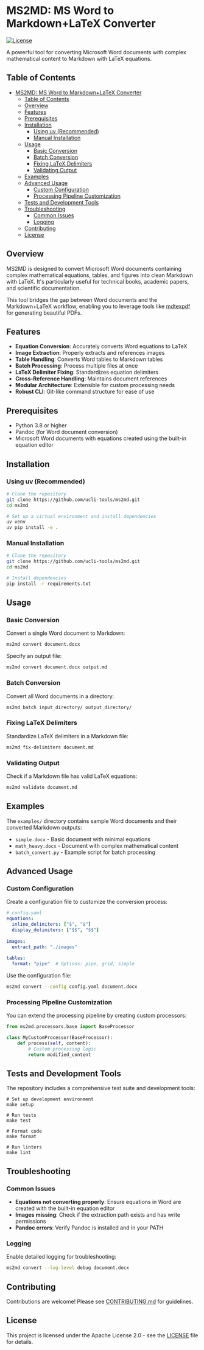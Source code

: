 # MS2MD: MS Word to Markdown+LaTeX Converter

[![License](https://img.shields.io/badge/License-Apache%202.0-blue.svg)](https://opensource.org/licenses/Apache-2.0)

A powerful tool for converting Microsoft Word documents with complex mathematical content to Markdown with LaTeX equations.

## Table of Contents

- [MS2MD: MS Word to Markdown+LaTeX Converter](#ms2md-ms-word-to-markdownlatex-converter)
  - [Table of Contents](#table-of-contents)
  - [Overview](#overview)
  - [Features](#features)
  - [Prerequisites](#prerequisites)
  - [Installation](#installation)
    - [Using uv (Recommended)](#using-uv-recommended)
    - [Manual Installation](#manual-installation)
  - [Usage](#usage)
    - [Basic Conversion](#basic-conversion)
    - [Batch Conversion](#batch-conversion)
    - [Fixing LaTeX Delimiters](#fixing-latex-delimiters)
    - [Validating Output](#validating-output)
  - [Examples](#examples)
  - [Advanced Usage](#advanced-usage)
    - [Custom Configuration](#custom-configuration)
    - [Processing Pipeline Customization](#processing-pipeline-customization)
  - [Tests and Development Tools](#tests-and-development-tools)
  - [Troubleshooting](#troubleshooting)
    - [Common Issues](#common-issues)
    - [Logging](#logging)
  - [Contributing](#contributing)
  - [License](#license)

## Overview

MS2MD is designed to convert Microsoft Word documents containing complex mathematical equations, tables, and figures into clean Markdown with LaTeX. It's particularly useful for technical books, academic papers, and scientific documentation.

This tool bridges the gap between Word documents and the Markdown+LaTeX workflow, enabling you to leverage tools like [mdtexpdf](https://github.com/ucli-tools/mdtexpdf) for generating beautiful PDFs.

## Features

- **Equation Conversion**: Accurately converts Word equations to LaTeX
- **Image Extraction**: Properly extracts and references images
- **Table Handling**: Converts Word tables to Markdown tables
- **Batch Processing**: Process multiple files at once
- **LaTeX Delimiter Fixing**: Standardizes equation delimiters
- **Cross-Reference Handling**: Maintains document references
- **Modular Architecture**: Extensible for custom processing needs
- **Robust CLI**: Git-like command structure for ease of use

## Prerequisites

- Python 3.8 or higher
- Pandoc (for Word document conversion)
- Microsoft Word documents with equations created using the built-in equation editor

## Installation

### Using uv (Recommended)

```bash
# Clone the repository
git clone https://github.com/ucli-tools/ms2md.git
cd ms2md

# Set up a virtual environment and install dependencies
uv venv
uv pip install -e .
```

### Manual Installation

```bash
# Clone the repository
git clone https://github.com/ucli-tools/ms2md.git
cd ms2md

# Install dependencies
pip install -r requirements.txt
```

## Usage

### Basic Conversion

Convert a single Word document to Markdown:

```bash
ms2md convert document.docx
```

Specify an output file:

```bash
ms2md convert document.docx output.md
```

### Batch Conversion

Convert all Word documents in a directory:

```bash
ms2md batch input_directory/ output_directory/
```

### Fixing LaTeX Delimiters

Standardize LaTeX delimiters in a Markdown file:

```bash
ms2md fix-delimiters document.md
```

### Validating Output

Check if a Markdown file has valid LaTeX equations:

```bash
ms2md validate document.md
```

## Examples

The `examples/` directory contains sample Word documents and their converted Markdown outputs:

- `simple.docx` - Basic document with minimal equations
- `math_heavy.docx` - Document with complex mathematical content
- `batch_convert.py` - Example script for batch processing

## Advanced Usage

### Custom Configuration

Create a configuration file to customize the conversion process:

```yaml
# config.yaml
equations:
  inline_delimiters: ["$", "$"]
  display_delimiters: ["$$", "$$"]
  
images:
  extract_path: "./images"
  
tables:
  format: "pipe"  # Options: pipe, grid, simple
```

Use the configuration file:

```bash
ms2md convert --config config.yaml document.docx
```

### Processing Pipeline Customization

You can extend the processing pipeline by creating custom processors:

```python
from ms2md.processors.base import BaseProcessor

class MyCustomProcessor(BaseProcessor):
    def process(self, content):
        # Custom processing logic
        return modified_content
```

## Tests and Development Tools

The repository includes a comprehensive test suite and development tools:

```
# Set up development environment
make setup

# Run tests
make test

# Format code
make format

# Run linters
make lint
```

## Troubleshooting

### Common Issues

- **Equations not converting properly**: Ensure equations in Word are created with the built-in equation editor
- **Images missing**: Check if the extraction path exists and has write permissions
- **Pandoc errors**: Verify Pandoc is installed and in your PATH

### Logging

Enable detailed logging for troubleshooting:

```bash
ms2md convert --log-level debug document.docx
```

## Contributing

Contributions are welcome! Please see [CONTRIBUTING.md](CONTRIBUTING.md) for guidelines.

## License

This project is licensed under the Apache License 2.0 - see the [LICENSE](LICENSE) file for details.
